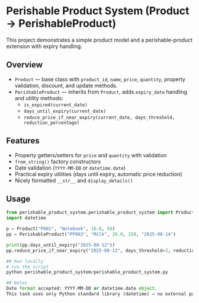 # Perishable Product System (Product → PerishableProduct)

This project demonstrates a simple product model and a perishable-product extension with expiry handling.

## Overview

- `Product` — base class with `product_id`, `name`, `price`, `quantity`, property validation, discount, and update methods.
- `PerishableProduct` — inherits from `Product`, adds `expiry_date` handling and utility methods:
  - `is_expired(current_date)`
  - `days_until_expiry(current_date)`
  - `reduce_price_if_near_expiry(current_date, days_threshold, reduction_percentage)`

## Features

- Property getters/setters for `price` and `quantity` with validation
- `from_string()` factory constructors
- Date validation (`YYYY-MM-DD` or `datetime.date`)
- Practical expiry utilities (days until expiry, automatic price reduction)
- Nicely formatted `__str__` and `display_details()`

## Usage

```python
from perishable_product_system.perishable_product_system import Product, PerishableProduct
import datetime

p = Product("P001", "Notebook", 10.0, 50)
pp = PerishableProduct("PP003", "Milk", 20.0, 150, "2025-08-14")

print(pp.days_until_expiry("2025-08-12"))
pp.reduce_price_if_near_expiry("2025-08-12", days_threshold=3, reduction_percentage=30)

## Run locally
# run the script
python perishable_product_system/perishable_product_system.py

## Notes
Date format accepted: YYYY-MM-DD or datetime.date object.
This task uses only Python standard library (datetime) — no external packages required.
